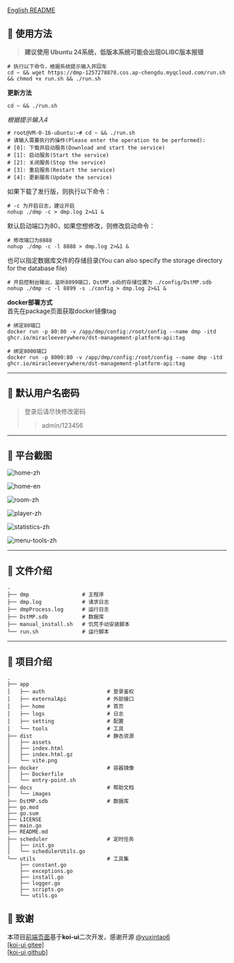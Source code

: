 [English README](README_EN.md)
## :watermelon: 使用方法
>**建议使用 Ubuntu 24系统，低版本系统可能会出现GLIBC版本报错**  
```shell
# 执行以下命令，根据系统提示输入并回车
cd ~ && wget https://dmp-1257278878.cos.ap-chengdu.myqcloud.com/run.sh && chmod +x run.sh && ./run.sh
```
**更新方法**
```shell
cd ~ && ./run.sh
```
_根据提示输入4_
```shell
# root@VM-0-16-ubuntu:~# cd ~ && ./run.sh
# 请输入需要执行的操作(Please enter the operation to be performed): 
# [0]: 下载并启动服务(Download and start the service) 
# [1]: 启动服务(Start the service) 
# [2]: 关闭服务(Stop the service) 
# [3]: 重启服务(Restart the service) 
# [4]: 更新服务(Update the service)
```
如果下载了发行版，则执行以下命令：
```shell
# -c 为开启日志，建议开启
nohup ./dmp -c > dmp.log 2>&1 &
```
默认启动端口为80，如果您想修改，则修改启动命令：
```shell
# 修改端口为8888
nohup ./dmp -c -l 8888 > dmp.log 2>&1 &
```
也可以指定数据库文件的存储目录(You can also specify the storage directory for the database file)  
```shell
# 开启控制台输出，监听8899端口，DstMP.sdb的存储位置为 ./config/DstMP.sdb
nohup ./dmp -c -l 8899 -s ./config > dmp.log 2>&1 &
```
**docker部署方式**  
首先在package页面获取docker镜像tag
```shell
# 绑定80端口
docker run -p 80:80 -v /app/dmp/config:/root/config --name dmp -itd ghcr.io/miracleeverywhere/dst-management-platform-api:tag
```
```shell
# 绑定8000端口
docker run -p 8000:80 -v /app/dmp/config:/root/config --name dmp -itd ghcr.io/miracleeverywhere/dst-management-platform-api:tag
```
---

## :grapes: 默认用户名密码
>登录后请尽快修改密码
>
>>admin/123456

---

## :cherries: 平台截图
![home-zh](docs/images/home-zh.png)
  

![home-en](docs/images/mobile-zh.png)
  

![room-zh](docs/images/room-zh.png)
  

![player-zh](docs/images/player-zh.png)
  

![statistics-zh](docs/images/statistics-zh.png)
  

![menu-tools-zh](docs/images/menu-tools-zh.png)  

---

## :strawberry: 文件介绍
```text
.
├── dmp                 # 主程序
├── dmp.log             # 请求日志
├── dmpProcess.log      # 运行日志
├── DstMP.sdb           # 数据库
├── manual_install.sh   # 饥荒手动安装脚本
└── run.sh              # 运行脚本
```

---

## :peach: 项目介绍
```text
.
├── app
│   ├── auth                    # 登录鉴权
│   ├── externalApi             # 外部接口
│   ├── home                    # 首页
│   ├── logs                    # 日志
│   ├── setting                 # 配置
│   └── tools                   # 工具
├── dist                        # 静态资源
│   ├── assets 
│   ├── index.html
│   ├── index.html.gz
│   └── vite.png
├── docker                      # 容器镜像
│   ├── Dockerfile
│   └── entry-point.sh
├── docs                        # 帮助文档
│   └── images
├── DstMP.sdb                   # 数据库
├── go.mod
├── go.sum
├── LICENSE
├── main.go
├── README.md
├── scheduler                   # 定时任务
│   ├── init.go
│   └── schedulerUtils.go
└── utils                       # 工具集
    ├── constant.go
    ├── exceptions.go
    ├── install.go
    ├── logger.go
    ├── scripts.go
    └── utils.go
```
##  :sparkling_heart: 致谢
本项目[前端页面](https://github.com/miracleEverywhere/dst-management-platform-web)基于**koi-ui**二次开发，感谢开源 [@yuxintao6](https://github.com/yuxintao6)  
[[koi-ui gitee]](https://gitee.com/BigCatHome/koi-ui)  
[[koi-ui github]](https://github.com/yuxintao6/koi-ui)  
